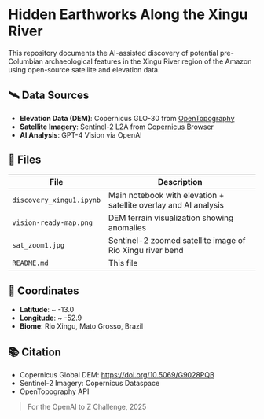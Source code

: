 # Hidden Earthworks Along the Xingu River

This repository documents the AI-assisted discovery of potential pre-Columbian archaeological features in the Xingu River region of the Amazon using open-source satellite and elevation data.

## 🛰️ Data Sources

- **Elevation Data (DEM)**: Copernicus GLO-30 from [OpenTopography](https://opentopography.org/)
- **Satellite Imagery**: Sentinel-2 L2A from [Copernicus Browser](https://dataspace.copernicus.eu/)
- **AI Analysis**: GPT-4 Vision via OpenAI

## 📂 Files

| File | Description |
|------|-------------|
| `discovery_xingu1.ipynb` | Main notebook with elevation + satellite overlay and AI analysis |
| `vision-ready-map.png`   | DEM terrain visualization showing anomalies |
| `sat_zoom1.jpg`          | Sentinel-2 zoomed satellite image of Rio Xingu river bend |
| `README.md`              | This file |

## 📍 Coordinates
- **Latitude**: ~ -13.0  
- **Longitude**: ~ -52.9  
- **Biome**: Rio Xingu, Mato Grosso, Brazil

## 📚 Citation
- Copernicus Global DEM: https://doi.org/10.5069/G9028PQB  
- Sentinel-2 Imagery: Copernicus Dataspace  
- OpenTopography API

> For the OpenAI to Z Challenge, 2025
